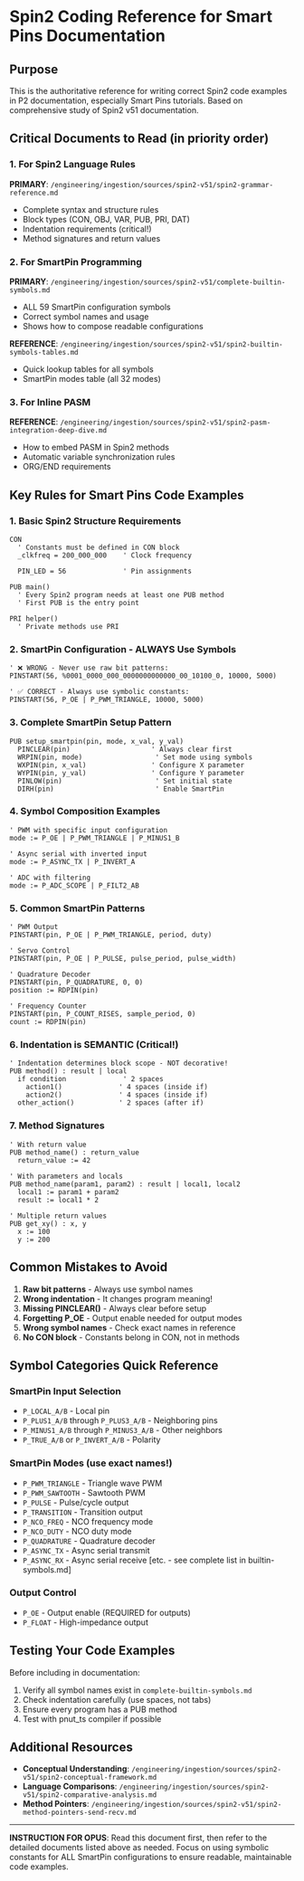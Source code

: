 # Spin2 Coding Reference for Smart Pins Documentation

## Purpose
This is the authoritative reference for writing correct Spin2 code examples in P2 documentation, especially Smart Pins tutorials. Based on comprehensive study of Spin2 v51 documentation.

## Critical Documents to Read (in priority order)

### 1. For Spin2 Language Rules
**PRIMARY**: `/engineering/ingestion/sources/spin2-v51/spin2-grammar-reference.md`
- Complete syntax and structure rules
- Block types (CON, OBJ, VAR, PUB, PRI, DAT)
- Indentation requirements (critical!)
- Method signatures and return values

### 2. For SmartPin Programming
**PRIMARY**: `/engineering/ingestion/sources/spin2-v51/complete-builtin-symbols.md`
- ALL 59 SmartPin configuration symbols
- Correct symbol names and usage
- Shows how to compose readable configurations

**REFERENCE**: `/engineering/ingestion/sources/spin2-v51/spin2-builtin-symbols-tables.md`
- Quick lookup tables for all symbols
- SmartPin modes table (all 32 modes)

### 3. For Inline PASM
**REFERENCE**: `/engineering/ingestion/sources/spin2-v51/spin2-pasm-integration-deep-dive.md`
- How to embed PASM in Spin2 methods
- Automatic variable synchronization rules
- ORG/END requirements

## Key Rules for Smart Pins Code Examples

### 1. Basic Spin2 Structure Requirements
```spin2
CON
  ' Constants must be defined in CON block
  _clkfreq = 200_000_000    ' Clock frequency
  
  PIN_LED = 56              ' Pin assignments
  
PUB main()
  ' Every Spin2 program needs at least one PUB method
  ' First PUB is the entry point
  
PRI helper()
  ' Private methods use PRI
```

### 2. SmartPin Configuration - ALWAYS Use Symbols
```spin2
' ❌ WRONG - Never use raw bit patterns:
PINSTART(56, %0001_0000_000_0000000000000_00_10100_0, 10000, 5000)

' ✅ CORRECT - Always use symbolic constants:
PINSTART(56, P_OE | P_PWM_TRIANGLE, 10000, 5000)
```

### 3. Complete SmartPin Setup Pattern
```spin2
PUB setup_smartpin(pin, mode, x_val, y_val)
  PINCLEAR(pin)                    ' Always clear first
  WRPIN(pin, mode)                  ' Set mode using symbols
  WXPIN(pin, x_val)                ' Configure X parameter
  WYPIN(pin, y_val)                ' Configure Y parameter  
  PINLOW(pin)                       ' Set initial state
  DIRH(pin)                         ' Enable SmartPin
```

### 4. Symbol Composition Examples
```spin2
' PWM with specific input configuration
mode := P_OE | P_PWM_TRIANGLE | P_MINUS1_B

' Async serial with inverted input
mode := P_ASYNC_TX | P_INVERT_A

' ADC with filtering
mode := P_ADC_SCOPE | P_FILT2_AB
```

### 5. Common SmartPin Patterns
```spin2
' PWM Output
PINSTART(pin, P_OE | P_PWM_TRIANGLE, period, duty)

' Servo Control  
PINSTART(pin, P_OE | P_PULSE, pulse_period, pulse_width)

' Quadrature Decoder
PINSTART(pin, P_QUADRATURE, 0, 0)
position := RDPIN(pin)

' Frequency Counter
PINSTART(pin, P_COUNT_RISES, sample_period, 0)
count := RDPIN(pin)
```

### 6. Indentation is SEMANTIC (Critical!)
```spin2
' Indentation determines block scope - NOT decorative!
PUB method() : result | local
  if condition              ' 2 spaces
    action1()              ' 4 spaces (inside if)
    action2()              ' 4 spaces (inside if)
  other_action()           ' 2 spaces (after if)
```

### 7. Method Signatures
```spin2
' With return value
PUB method_name() : return_value
  return_value := 42

' With parameters and locals
PUB method_name(param1, param2) : result | local1, local2
  local1 := param1 + param2
  result := local1 * 2

' Multiple return values
PUB get_xy() : x, y
  x := 100
  y := 200
```

## Common Mistakes to Avoid

1. **Raw bit patterns** - Always use symbol names
2. **Wrong indentation** - It changes program meaning!
3. **Missing PINCLEAR()** - Always clear before setup
4. **Forgetting P_OE** - Output enable needed for output modes
5. **Wrong symbol names** - Check exact names in reference
6. **No CON block** - Constants belong in CON, not in methods

## Symbol Categories Quick Reference

### SmartPin Input Selection
- `P_LOCAL_A/B` - Local pin
- `P_PLUS1_A/B` through `P_PLUS3_A/B` - Neighboring pins
- `P_MINUS1_A/B` through `P_MINUS3_A/B` - Other neighbors
- `P_TRUE_A/B` or `P_INVERT_A/B` - Polarity

### SmartPin Modes (use exact names!)
- `P_PWM_TRIANGLE` - Triangle wave PWM
- `P_PWM_SAWTOOTH` - Sawtooth PWM
- `P_PULSE` - Pulse/cycle output
- `P_TRANSITION` - Transition output
- `P_NCO_FREQ` - NCO frequency mode
- `P_NCO_DUTY` - NCO duty mode
- `P_QUADRATURE` - Quadrature decoder
- `P_ASYNC_TX` - Async serial transmit
- `P_ASYNC_RX` - Async serial receive
[etc. - see complete list in builtin-symbols.md]

### Output Control
- `P_OE` - Output enable (REQUIRED for outputs)
- `P_FLOAT` - High-impedance output

## Testing Your Code Examples

Before including in documentation:
1. Verify all symbol names exist in `complete-builtin-symbols.md`
2. Check indentation carefully (use spaces, not tabs)
3. Ensure every program has a PUB method
4. Test with pnut_ts compiler if possible

## Additional Resources

- **Conceptual Understanding**: `/engineering/ingestion/sources/spin2-v51/spin2-conceptual-framework.md`
- **Language Comparisons**: `/engineering/ingestion/sources/spin2-v51/spin2-comparative-analysis.md`
- **Method Pointers**: `/engineering/ingestion/sources/spin2-v51/spin2-method-pointers-send-recv.md`

---

**INSTRUCTION FOR OPUS**: Read this document first, then refer to the detailed documents listed above as needed. Focus on using symbolic constants for ALL SmartPin configurations to ensure readable, maintainable code examples.